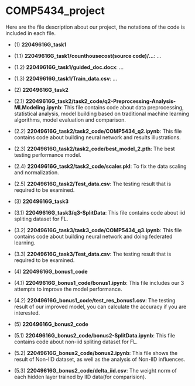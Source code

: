 # COMP5434_project

Here are the file description about our project, the notations of the code is included in each file.

- (1) **22049616G_task1**

- (1.1) **22049616G_task1/counthousecost(source code)/...**: ...
- (1.2) **22049616G_task1/guided_doc.docx**: ...
- (1.3) **22049616G_task1/Train_data.csv**: ...



- (2) **22049616G_task2**

- (2.1) **22049616G_task2/task2_code/q2-Preprocessing-Analysis-MLModeling.ipynb**: This file contains code about data preprocessing, statistical analysis, model building based on traditional machine learning algorithms, model evaluation and comparison.
- (2.2) **22049616G_task2/task2_code/COMP5434_q2.ipynb**: This file contains code about building neural network and results illustrations.
- (2.3) **22049616G_task2/task2_code/best_model_2.pth**: The best testing performance model. 
- (2.4) **22049616G_task2/task2_code/scaler.pkl**: To fix the data scaling and normalization.
- (2.5) **22049616G_task2/Test_data.csv**: The testing result that is required to be examined.



- (3) **22049616G_task3**
- (3.1) **22049616G_task3/q3-SplitData**: This file contains code about iid spliting dataset for FL.
- (3.2) **22049616G_task3/task3_code/COMP5434_q3.ipynb**: This file contains code about building neural network and doing federated learning.
- (3.3) **22049616G_task3/Test_data.csv**: The testing result that is required to be examined.



- (4) **22049616G_bonus1_code**
- (4.1) **22049616G_bonus1_code/bonus1.ipynb**: This file includes our 3 attempts to improve the model performance.
- (4.2) **22049616G_bonus1_code/test_res_bonus1.csv**: The testing result of our improved model, you can calculate the accuracy if you are interested.


- (5) **22049616G_bonus2_code**
- (5.1) **22049616G_bonus2_code/bonus2-SplitData.ipynb**: This file contains code about non-iid spliting dataset for FL.
- (5.2) **22049616G_bonus2_code/bonus2.ipynb**: This file shows the result of Non-IID dataset, as well as the analysis of Non-IID influences.
- (5.3) **22049616G_bonus2_code/delta_iid.csv**: The weight norm of each hidden layer trained by IID data(for comparision).


